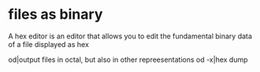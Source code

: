 # files as binary

A hex editor is an editor that allows you to edit the fundamental binary data of a file displayed as hex

od|output files in octal, but also in other repreesentations
od -x|hex dump